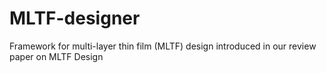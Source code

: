 # MLTF-designer
Framework for multi-layer thin film (MLTF) design introduced in our review paper on MLTF Design
